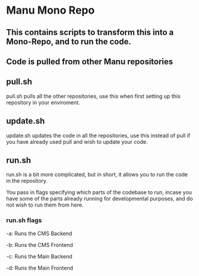 # Manu Mono Repo

## This contains scripts to transform this into a Mono-Repo, and to run the code.

## Code is pulled from other Manu repositories

## pull.sh

pull.sh pulls all the other repositories, use this when first setting up this repository in your enviroment.

## update.sh

update.sh updates the code in all the repositories, use this instead of pull if you have already used pull and wish to update your code.

## run.sh

run.sh is a bit more complicated, but in short, it allows you to run the code in the repository.

You pass in flags specifying which parts of the codebase to run, incase you have some of the parts already running for developmental purposes, and do not wish to run them from here.

### run.sh flags

-a: Runs the CMS Backend

-b: Runs the CMS Frontend

-c: Runs the Main Backend

-d: Runs the Main Frontend

